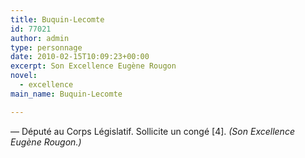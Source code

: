 ```yaml
---
title: Buquin-Lecomte
id: 77021
author: admin
type: personnage
date: 2010-02-15T10:09:23+00:00
excerpt: Son Excellence Eugène Rougon
novel:
  - excellence
main_name: Buquin-Lecomte

---
```

— Député au Corps Législatif. Sollicite un congé [4]. _(Son Excellence Eugène Rougon.)_